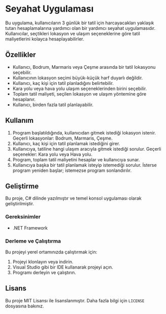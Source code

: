 # Seyahat Uygulaması

Bu uygulama, kullanıcıların 3 günlük bir tatil için harcayacakları yaklaşık tutarı hesaplamalarına yardımcı olan bir yardımcı seyahat uygulamasıdır. Kullanıcılar, seçtikleri lokasyon ve ulaşım seçeneklerine göre tatil maliyetlerini kolayca hesaplayabilirler.

## Özellikler

- Kullanıcı, Bodrum, Marmaris veya Çeşme arasında bir tatil lokasyonu seçebilir.
- Kullanıcının lokasyon seçimi büyük-küçük harf duyarlı değildir.
- Kullanıcı, kaç kişi için tatil planladığını belirtebilir.
- Kara yolu veya hava yolu ulaşım seçeneklerinden birini seçebilir.
- Toplam tatil maliyeti, seçilen lokasyon ve ulaşım yöntemine göre hesaplanır.
- Kullanıcı, birden fazla tatil planlayabilir.

## Kullanım

1. Program başlatıldığında, kullanıcıdan gitmek istediği lokasyon istenir. Geçerli lokasyonlar: Bodrum, Marmaris, Çeşme.
2. Kullanıcı, kaç kişi için tatil planlamak istediğini girer.
3. Kullanıcıya, tatiline hangi ulaşım aracıyla gitmek istediği sorulur. Geçerli seçenekler: Kara yolu veya Hava yolu.
4. Program, toplam tatil maliyetini hesaplar ve kullanıcıya sunar.
5. Kullanıcıya başka bir tatil planlamak isteyip istemediği sorulur. İsterse program yeniden başlar; istemezse program sonlandırılır.

## Geliştirme

Bu proje, C# dilinde yazılmıştır ve temel konsol uygulaması olarak geliştirilmiştir.

### Gereksinimler

- .NET Framework

### Derleme ve Çalıştırma

Bu projeyi yerel ortamınızda çalıştırmak için:

1. Projeyi klonlayın veya indirin.
2. Visual Studio gibi bir IDE kullanarak projeyi açın.
3. Programı derleyin ve çalıştırın.

## Lisans

Bu proje MIT Lisansı ile lisanslanmıştır. Daha fazla bilgi için `LICENSE` dosyasına bakınız.

